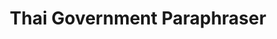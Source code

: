 ---
title: "Thai Government Paraphraser"
version: 0.1
# layout: demo_detail
field: NLP
authors: Arnajak Tungchoksongchai
description: A text paraphrasing bot that can turn informal Thai text to government style text.  
paper:  
publication_date: Aug 2023
featured: true
github: https://github.com/arnajak/ThaiGovAI
draft: false
demo_url: https://web-thaigovai.tokyo.cs.ait.ac.th:2000/
image: /img/demo/formal.png
---
